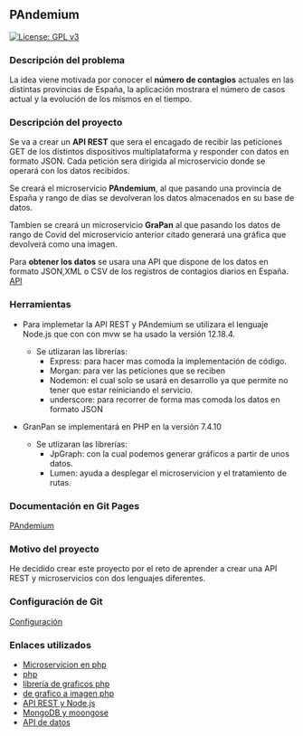 
## PAndemium
[![License: GPL v3](https://img.shields.io/badge/License-GPLv3-blue.svg)](https://www.gnu.org/licenses/gpl-3.0)

### Descripción del problema
La idea viene motivada por conocer el **número de contagios** actuales en las distintas
provincias de España, la aplicación mostrara el número de casos actual y la evolución de los
mismos en el tiempo.


### Descripción del proyecto
Se va a crear un **API REST** que sera el encagado de recibir las peticiones GET de los distintos dispositivos multiplataforma y responder con datos en formato JSON. Cada petición sera dirigida al microservicio donde se operará con los datos recibidos.

Se creará el microservicio **PAndemium**, al que pasando una provincia de España y rango de días se devolveran los datos almacenados en su base de datos.

Tambien se creará un microservicio **GraPan** al que pasando los datos de rango de Covid del microservicio anterior citado generará una gráfica que devolverá como una imagen.

Para **obtener los datos** se usara una API que dispone de los datos en formato JSON,XML o CSV de los registros de contagios diarios en España. [API](https://covid19tracking.narrativa.com/es/spain/api.html)

### Herramientas
- Para implemetar la API REST y PAndemium se utilizara el lenguaje Node.js que con con mvw se ha usado la versión 12.18.4.
	- Se utlizaran las librerías:
		* Express: para hacer mas comoda la implementación de código.
		* Morgan: para ver las peticiones que se reciben
		* Nodemon: el cual solo se usará en desarrollo ya que permite no tener que estar reiniciando el servicio.
		* underscore: para recorrer de forma mas comoda los datos en formato JSON

- GranPan se implementará en PHP en la versión 7.4.10
	- Se utlizaran las librerías:
		* JpGraph: con la cual podemos generar gráficos a partir de unos datos.
		* Lumen: ayuda a desplegar el microservicion y el tratamiento de rutas.

### Documentación en Git Pages
[PAndemium](https://danielruizmed.github.io/ProyectoIV/)

### Motivo del proyecto
He decidido crear este proyecto por el reto de aprender a crear una API REST y microservicios con dos lenguajes diferentes. 

### Configuración de Git
[Configuración](https://github.com/DanielRuizMed/PAndemium/blob/master/docs/config.md)

### Enlaces utilizados
- [Microservicion en php](http://micaminomaster.com.co/devops/microservicio-php-lumen-nodejs-mocha/)
- [php](https://www.php.net/downloads)
- [librería de graficos php](https://jpgraph.net/features/gallery.php#line1)
- [de grafico a imagen php](https://jpgraph.net/download/manuals/chunkhtml/ch05s05.html)
- [API REST y Node.js](https://www.youtube.com/watch?v=bK3AJfs7qNY)
- [MongoDB y moongose](https://www.youtube.com/watch?v=-bI0diefasA)
- [API de datos](https://covid19tracking.narrativa.com/es/spain/api.html)
